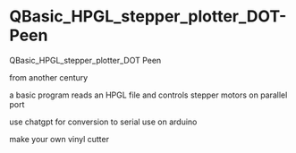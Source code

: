# QBasic_HPGL_stepper_plotter_DOT-Peen
QBasic_HPGL_stepper_plotter_DOT Peen


from another century

a basic program reads an HPGL file and controls stepper motors on parallel port

use chatgpt for conversion to serial use on arduino

make your own vinyl cutter
